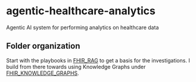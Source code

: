 # agentic-healthcare-analytics
Agentic AI system for performing analytics on healthcare data

## Folder organization

Start with the playbooks in [FHIR_RAG](./FHIR_RAG/) to get a basis for the investigations. I build from there towards using Knowledge Graphs under [FHIR_KNOWLEDGE_GRAPHS](./FHIR_KNOWLEDGE_GRAPHS/).